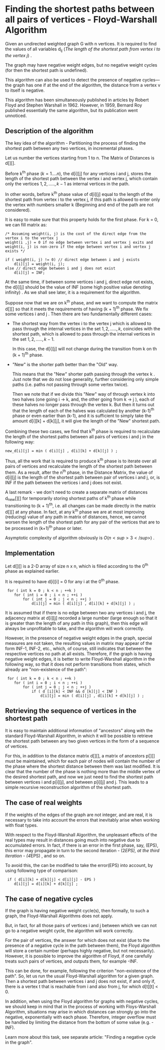 # Finding the shortest paths between all pairs of vertices - Floyd-Warshall Algorithm

Given an undirected weighted graph G with n vertices. It is required to find the values of all variables d<sub>ij</sub> (<i>The length of the shortest path from vertex i to the vertex j</i>) .

The graph may have negative weight edges, but no negative weight cycles (for then the shortest path is undefined).

This algorithm can also be used to detect the presence of negative cycles—the graph has one if at the end of the algorithm, the distance from a vertex v to itself is negative. 

This algorithm has been simultaneously published in articles by  Robert Floyd and Stephen Warshall in 1962. However, in 1959, Bernard Roy published essentially the same algorithm, but its publication went unnoticed.

## Description of the algorithm

The key idea of the algorithm - Partitioning the process of finding the shortest path between any two vertices, in incremental phases.

Let us number the vertices starting from 1 to n.
The Matrix of Distances is d[][].

Before k<sup>th</sup> phase $( k = 1 .... n )$, the d[i][j] for any vertices i and j, stores the length of the shortest path between the vertex i and vertex j, which contain only the vertices ${1, 2, ..... , k-1}$ as internal vertices in the path.

In other words, before k<sup>th</sup> phase value of d[i][j] equal to the length of the shortest path from vertex i to the vertex j, if this path is allowed to enter only the vertex with numbers smaller k (Beginning and end of the path are not considered).

It is easy to make sure that this property holds for the first phase. For k = 0, we can fill matrix as:
	
	/* Assuming weight(i, j) is the cost of the direct edge from the vertex i to the vertex j
	weight(i ,j) = 0 if no edge between vertex i and vertex j exits and
	weight(i, j) is non-zero if the edge between vertex i and vertex j exists */
	
	if ( weight(i, j) != 0) // direct edge between i and j exists
		d[i][j] = weight(i, j);
	else // direct edge between i and j does not exist
		d[i][j] = INF;

At the same time, if between some vertices i and j, direct edge not exists, the d[i][j] should be the value of INF (some high positive value denoting infinity) . As we shall see later, it is a requirement for the algorithm.

Suppose now that we are on k<sup>th</sup> phase, and we want to compute the matrix d[][] so that it meets the requirements of having (k + 1)<sup>th</sup> phase. We fix some vertices i and j . Then there are two fundamentally different cases:

* The shortest way from the vertex i to the vertex j which is allowed to pass through the internal vertices in the set ${1, 2, ....., k}$, coincides with the shortest path, which is allowed to pass through the internal vertices in the set ${1, 2, ....., k-1}$.
	
	In this case, the d[i][j] will not change during the transition from k on th (k + 1)<sup>th</sup> phase.

* "New" is the shorter path better than the "Old" way.
	
	This means that the "New" shorter path passing through the vertex k . Just note that we do not lose generality, further 	considering only simple paths (i.e. paths not passing through some vertex twice).

	Then we note that if we divide this "New" way of through vertex k into two halves (one going i -> k, and, the other 		going from k -> j ), each of these halves no longer pass through the vertex k. But then it turns out that the length of 	each of the halves was calculated by another (k-1)<sup>th</sup> phase or even earlier than (k-1), and it is sufficient 		to simply take the amount d[i][k] + d[k][j], it will give the length of the "New" shortest path.

Combining these two cases, we find that k<sup>th</sup> phase is required to recalculate the length of the shortest paths between all pairs of vertices i and j in the following way:

	new_d[i][j] = min ( d[i][j] , d[i][k] + d[k][j] ) ; 

Thus, all the work that is required to produce k<sup>th</sup> phase is to iterate over all pairs of vertices and recalculate the length of the shortest path between them. As a result, after the n<sup>th</sup> phase, in the Distance Matrix, the value of d[i][j] is the length of the shortest path between pair of vertices i and j, or, is INF if the path between the vertices i and j does not exist.

A last remark - we don't need to create a separate matrix of distances d<sub>new</sub>[][] for temporarily storing shortest paths of k<sup>th</sup> phase while transitioning to (k + 1)<sup>th</sup>, i.e. all changes can be made directly in the matrix d[][] at any phase. In fact, at any k<sup>th</sup> phase we are at most improving (reducing) value of any path in matrix of distances, hence, we cannot worsen the length of the shortest path for any pair of the vertices that are to be processed in (k+1)<sup>th</sup> phase or later.

Asymptotic complexity of algorithm obviously is $O(n<sup>3</sup>)$ .

## Implementation

Let d[][] is a 2-D array of size n x n, which is filled according to the 0<sup>th</sup> phase as explained earlier.

It is required to have d[i][i] = 0 for any i at the 0<sup>th</sup> phase.

	 for ( int k = 0 ; k < n ; ++k )
		for ( int i = 0 ; i < n ; ++i )
			for ( int j = 0 ; j < n ; ++j )
				d[i][j] = min ( d[i][j] , d[i][k] + d[k][j] ) ; 

It is assumed that if there is no edge between two any vertices i and j, the adjacency matrix at d[i][j] recorded a large number (large enough so that it is greater than the length of any path in this graph), then this edge will always be unprofitable to take, and the algorithm will work correctly.

However, in the presence of negative weight edges in the graph, special measures are not taken, the resulting values in matrix may appear of the form INF-1,  INF-2, etc., which, of course, still indicates that between the respective vertices no path at all exists. Therefore, if the graph is having negative weight edges, it is better to write Floyd-Warshall algorithm in the following way, so that it does not perform transitions from states, which already are "non-existence of the path":

	 for ( int k = 0 ; k < n ; ++k )
		for ( int i = 0 ; i < n ; ++i )
			for ( int j = 0 ; j < n ; ++j )
				if ( d [i][k] < INF && d [k][j] < INF )
					d[i][j] = min ( d[i][j] , d[i][k] + d[k][j] ) ; 

## Retrieving the sequence of vertices in the shortest path

It is easy to maintain additional information of "ancestors" along with the standard Floyd-Warshall Algorithm, in which it will be possible to retrieve the shortest path between any two given vertices in the form of a sequence of vertices.

For this, in addition to the distance matrix d[][], a matrix of ancestors p[][] must be maintained, which for each pair of nodes will contain the number of the phase where the shortest distance between them was last modified. It is clear that the number of the phase is nothing more than the middle vertex of the desired shortest path, and now we just need to find the shortest path between vertices i and p[i][j], and between p[i][j] and j. This leads to a simple recursive reconstruction algorithm of the shortest path.

## The case of real weights

If the weights of the edges of the graph are not integer, and are real, it is necessary to take into account the errors that inevitably arise when working with float types.

With respect to the Floyd-Warshall Algorithm, the unpleasant effects of the real types may result in distances going much into negative due to accumulated errors. In fact, if there is an error in the first phase, say, (EPS), this error may propagate in turn to the second iteration - (2*EPS), at the third iteration - (4*EPS) , and so on.

To avoid this, the  can be modified to take the error(EPS) into account, by using following type of comparison:

	 if ( d[i][k] + d[k][j] < d[i][j] - EPS )
		d[i][j] = d[i][k] + d[k][j] ; 

## The case of negative cycles

If the graph is having negative weight cycle(s), then formally, to such a graph, the Floyd-Warshall Algorithms does not apply.

But, in fact, for all those pairs of vertices i and j between which we can not go to a negative weight cycle, the algorithm will work correctly.

For the pair of vertices, the answer for which does not exist (due to the presence of a negative cycle in the path between them), the Floyd algorithm will store a certain number (perhaps highly negative, but not necessarily). However, it is possible to improve the algorithm of Floyd, if one carefully treats such pairs of vertices, and outputs them, for example -INF.

This can be done, for example, following the criterion "non-existence of the path". So, let us run the usual Floyd-Warshall algorithm for a given graph. Then a shortest path between vertices i and j does not exist, if and only if, there is a vertex t that is reachable from i and also from j, for which d[t][t] < 0.

In addition, when using the Floyd algorithm for graphs with negative cycles, we should keep in mind that in the process of working with Floys-Warshall Algorithm, situations may arise in which distances can strongly go into the negative, exponentially with each phase. Therefore, integer overflow must be handled by limiting the distance from the bottom of some value (e.g. -INF).

Learn more about this task, see separate article: "Finding a negative cycle in the graph".
